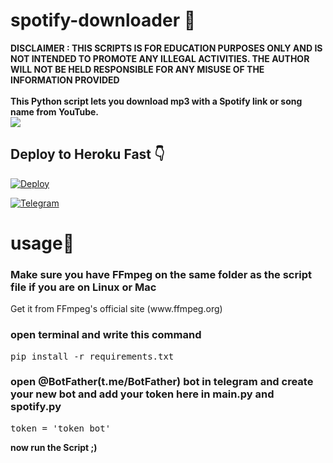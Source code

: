 # spotify-downloader 🎵

<b>DISCLAIMER : THIS SCRIPTS IS FOR EDUCATION PURPOSES ONLY AND IS NOT INTENDED TO PROMOTE ANY ILLEGAL ACTIVITIES. THE AUTHOR WILL NOT BE HELD RESPONSIBLE FOR ANY MISUSE OF THE INFORMATION PROVIDED<br><br>This Python script lets you download mp3 with a Spotify link or song name from YouTube.<br>
<img src="https://nimiologyy.pythonanywhere.com/media/QYTFemRCL70oZCm3HGywm58LX9Vsri0QJSlYTNyiE1O5pHlTBU.png"></img></b>
## Deploy to Heroku Fast 👇
[![Deploy](https://www.herokucdn.com/deploy/button.svg)](https://heroku.com/deploy?template=https://github.com/nimiology/spotify_downloader_telegram__bot/tree/Heroku)

[![Telegram](https://img.shields.io/badge/Telegram-2CA5E0?style=for-the-badge&logo=telegram&logoColor=white&label=MyChannel)](https://t.me/nimiology)




       
<h1>usage👤</h1>
<h3>
Make sure you have FFmpeg on the same folder as the script file if you are on Linux or Mac
</h3>
<p>
Get it from FFmpeg's official site (www.ffmpeg.org)
</p> 
<h3>open terminal and write this command</h3>
<pre>pip install -r requirements.txt</pre>
<h3>open @BotFather(t.me/BotFather) bot in telegram and create your new bot and add your token here in main.py and spotify.py
</h3>
<pre>token = 'token bot'</pre>

<b>now run the Script ;)</b>
